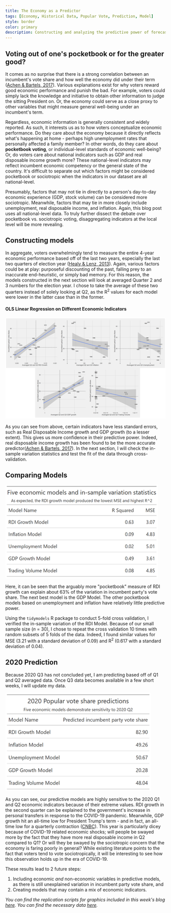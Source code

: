 ```yaml
---
title: The Economy as a Predictor
tags: [Economy, Historical Data, Popular Vote, Prediction, Model]
style: border
color: primary
description: Constructing and analyzing the predictive power of forecast models that incorporate aspects of the economy, such as GDP, real income, unemployment, inflation, and stock volume.
---
```


## Voting out of one's pocketbook or for the greater good?

It comes as no surprise that there is a strong correlation between an incumbent's vote share and how well the economy did under their term ([Achen & Bartels, 2017](https://www.jstor.org/stable/j.ctvc7770q)). Various explanations exist for why voters reward good economic performance and punish the bad. For example, voters could simply lack the knowledge and initiative to obtain other information to judge the sitting President on. Or, the economy could serve as a close proxy to other variables that might measure general well-being under an incumbent's term.

Regardless, economic information is generally consistent and widely reported. As such, it interests us as to how voters conceptualize economic performance. Do they care about the economy because it directly reflects what's happening at home - perhaps high unemployment rates that personally affected a family member? In other words, do they care about **pocketbook voting**, or individual-level standards of economic well-being? Or, do voters care about national indicators such as GDP and real disposable income growth more? These national-level indicators may reflect incumbent economic competency or the general state of the country. It's difficult to separate out which factors might be considered pocketbook or sociotropic when the indicators in our dataset are all national-level.

Presumably, factors that may not tie in directly to a person's day-to-day economic experience (GDP, stock volume) can be considered more sociotropic. Meanwhile, factors that may tie in more closely include unemployment, real disposable income, and inflation. Again, this blog post uses all national-level data. To truly further dissect the debate over pocketbook vs. sociotropic voting, disaggregating indicators at the local level will be more revealing.

## Constructing models

In aggregate, voters overwhelmingly tend to measure the entire 4-year economic performance based off of the last two years, especially the last two quarters of election year ([Healy & Lenz, 2013](https://onlinelibrary.wiley.com/doi/abs/10.1111/ajps.12053)). Again, various factors could be at play: purposeful discounting of the past, falling prey to an inaccurate end-heuristic, or simply bad memory. For this reason, the models constructed in the next section will look at averaged Quarter 2 and 3 numbers for the election year. I chose to take the average of these two quarters instead of solely looking at Q2, as the R<sup>2</sup> values for each model were lower in the latter case than in the former.

#### OLS Linear Regression on Different Economic Indicators
![](../figures/corplot.png)

As you can see from above, certain indicators have less standard errors, such as Real Disposable Income growth and GDP growth (to a lesser extent). This gives us more confidence in their predictive power. Indeed, real disposable income growth has been found to be the more accurate predictor([Achen & Bartels, 2017](https://www.jstor.org/stable/j.ctvc7770q)). In the next section, I will check the in-sample variation statistics and test the fit of the data through cross-validation.

## Comparing Models

![](../figures/econ_gt.png)

Here, it can be seen that the arguably more "pocketbook" measure of RDI growth can explain about 63% of the variation in incumbent party's vote share. The next best model is the GDP Model. The other pocketbook models based on unemployment and inflation have relatively little predictive power.

Using the `tidymodels` R package to conduct 5-fold cross validation, I verified the in-sample variation of the RDI Model. Because of our small sample size (*n* = 30), I chose to repeat the cross validation 10 times with random subsets of 5 folds of the data. Indeed, I found similar values for MSE (3.21 with a standard deviation of 0.09) and R<sup>2</sup> (0.617 with a standard deviation of 0.04).

## 2020 Prediction

Because 2020 Q3 has not concluded yet, I am predicting based off of Q1 and Q2 averaged data. Once Q3 data becomes available in a few short weeks, I will update my data.

![](../figures/pred_gt.png)

As you can see, our predictive models are highly sensitive to the 2020 Q1 and Q2 economic indicators because of their extreme values. RDI growth in the second quarter can be explained to the government's increase in personal transfers in response to the COVID-19 pandemic. Meanwhile, GDP growth hit an all-time low for President Trump's term - and in fact, an all-time low for a quarterly contraction ([CNBC](https://www.cnbc.com/2020/07/30/us-gdp-q2-2020-first-reading.html)). This year is particularly dicey because of COVID-19 related economic shocks; will people be swayed more by the fact that they have more real disposable income in Q2 compared to Q1? Or will they be swayed by the sociotropic concern that the economy is faring poorly in general? While existing literature points to the fact that voters tend to vote sociotropically, it will be interesting to see how this observation holds up in the era of COVID-19.

These results lead to 2 future steps:
1) Including economic *and* non-economic variables in predictive models, as there is still unexplained variation in incumbent party vote share, and
2) Creating models that may contain a mix of economic indicators.

*You can find the replication scripts for graphics included in this week's blog [here](https://github.com/caievelyn/election-analytics/blob/master/scripts/2019_09_20_script.R). You can find the necessary data [here](https://github.com/caievelyn/election-analytics/tree/master/data).*

